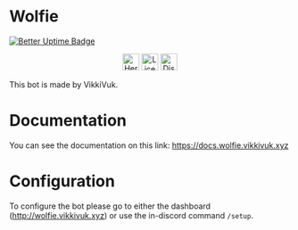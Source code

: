 # Wolfie 
[![Better Uptime Badge](https://betteruptime.com/status-badges/v1/monitor/9ign.svg)](https://betteruptime.com/?utm_source=status_badge) 
<p align="center">
<a href="https://www.heroku.com"><img alt="Heroku" src="https://img.shields.io/static/v1?label=Hosted with&message=Heroku&color=7056bf&style=for-the-badge&logo=heroku" height=30></a>
<a href="https://github.com/MeridianGH/suitbot/blob/main/LICENSE.md"><img alt="License" src="https://img.shields.io/github/license/MeridianGH/suitbot?logo=apache&style=for-the-badge" height=30></a>
<a href="https://discord.gg/JwnUeRKe8r"><img alt="Discord" src="https://shields.io/discord/610498937874546699?style=for-the-badge&logo=discord&label=discord" height=30></a>
</p>


This bot is made by VikkiVuk.

# Documentation
You can see the documentation on this link: https://docs.wolfie.vikkivuk.xyz

# Configuration
To configure the bot please go to either the dashboard (http://wolfie.vikkivuk.xyz) or use the in-discord command `/setup`.
